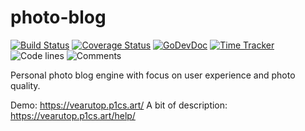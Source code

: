 # photo-blog

[![Build Status](https://github.com/vearutop/photo-blog/workflows/test-unit/badge.svg)](https://github.com/vearutop/photo-blog/actions?query=branch%3Amaster+workflow%3Atest-unit)
[![Coverage Status](https://codecov.io/gh/vearutop/photo-blog/branch/master/graph/badge.svg)](https://codecov.io/gh/vearutop/photo-blog)
[![GoDevDoc](https://img.shields.io/badge/dev-doc-00ADD8?logo=go)](https://pkg.go.dev/github.com/vearutop/photo-blog)
[![Time Tracker](https://wakatime.com/badge/github/vearutop/photo-blog.svg)](https://wakatime.com/badge/github/vearutop/photo-blog)
![Code lines](https://sloc.xyz/github/vearutop/photo-blog/?category=code)
![Comments](https://sloc.xyz/github/vearutop/photo-blog/?category=comments)

Personal photo blog engine with focus on user experience and photo quality.

Demo: https://vearutop.p1cs.art/
A bit of description: https://vearutop.p1cs.art/help/